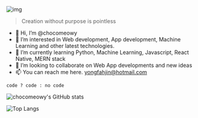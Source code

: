 ![img](https://i.imgur.com/gFFbMBH.png)
>Creation without purpose is pointless

- 👋 Hi, I’m @chocomeowy
- 👀 I’m interested in Web development, App development, Machine Learning and other latest technologies. 
- 🌱 I’m currently learning Python, Machine Learning, Javascript, React Native, MERN stack
- 💞️ I’m looking to collaborate on Web App developments and new ideas
- 📫 You can reach me here. yongfahjin@hotmail.com

<!---
chocomeowy/chocomeowy is a ✨ special ✨ repository because its `README.md` (this file) appears on your GitHub profile.
You can click the Preview link to take a look at your changes.
--->
`code ? code : no code`

![chocomeowy's GitHub stats](https://github-readme-stats.vercel.app/api?username=chocomeowy&theme=merko)

![Top Langs](https://github-readme-stats.vercel.app/api/top-langs/?username=chocomeowy&theme=gotham)
